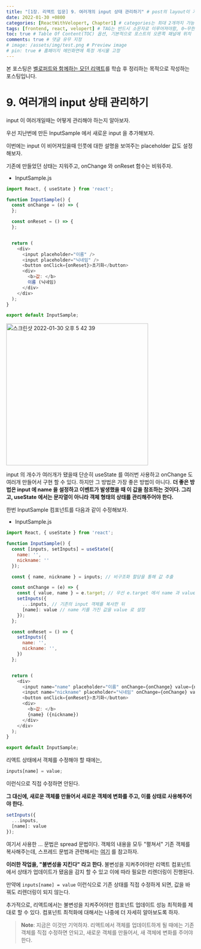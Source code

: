 ```yaml
---
title: "[1장. 리액트 입문] 9. 여러개의 input 상태 관리하기" # post의 layout이 기본적으로 post로 설정되어있어서 Front Matter에 따로 layout변수를 만들어 주지 않아도 됨
date: 2022-01-30 +0800
categories: [ReactWithVelopert, Chapter1] # categories는 최대 2개까지 가능
tags: [frontend, react, velopert] # TAG는 반드시 소문자로 이루어져야함, 0~무한개까지 지정 가능
toc: true # Table Of Content(TOC) 옵션, 기본적으로 포스트의 오른쪽 패널에 위치
comments: true # 댓글 유무 지정
# image: /assets/img/test.png # Preview image
# pin: true # 홈페이지 메인화면에 특정 게시물 고정
---
```


본 포스팅은 [벨로퍼트와 함께하는 모던 리액트](https://react.vlpt.us/)를 학습 후 정리하는 목적으로 작성하는 포스팅입니다.

# 9. 여러개의 input 상태 관리하기
input 이 여러개일때는 어떻게 관리해야 하는지 알아보자.

우선 지난번에 만든 InputSample 에서 새로운 input 을 추가해보자.

이번에는 input 이 비어져있을때 인풋에 대한 설명을 보여주는 placeholder 값도 설정해보자.

기존에 만들었던 상태는 지워주고, onChange 와 onReset 함수는 비워주자.

- InputSample.js

```javascript
import React, { useState } from 'react';

function InputSample() {
  const onChange = (e) => {
  };

  const onReset = () => {
  };


  return (
    <div>
      <input placeholder="이름" />
      <input placeholder="닉네임" />
      <button onClick={onReset}>초기화</button>
      <div>
        <b>값: </b>
        이름 (닉네임)
      </div>
    </div>
  );
}

export default InputSample;
```

<img width="379" alt="스크린샷 2022-01-30 오후 5 42 39" src="https://user-images.githubusercontent.com/44339530/151692821-9458d0ac-8381-4b77-a1ec-cab84be84a71.png">

input 의 개수가 여러개가 됐을때 단순히 useState 를 여러번 사용하고 onChange 도 여러개 만들어서 구현 할 수 있다. 하지만 그 방법은 가장 좋은 방법이 아니다. <b>더 좋은 방법은 input 에 name 을 설정하고 이벤트가 발생했을 때 이 값을 참조하는 것이다. 그리고, useState 에서는 문자열이 아니라 객체 형태의 상태를 관리해주어야 한다.</b>

한번 InputSample 컴포넌트를 다음과 같이 수정해보자.

- InputSample.js

```javascript
import React, { useState } from 'react';

function InputSample() {
  const [inputs, setInputs] = useState({
    name: '',
    nickname: ''
  });

  const { name, nickname } = inputs; // 비구조화 할당을 통해 값 추출

  const onChange = (e) => {
    const { value, name } = e.target; // 우선 e.target 에서 name 과 value 를 추출
    setInputs({
      ...inputs, // 기존의 input 객체를 복사한 뒤
      [name]: value // name 키를 가진 값을 value 로 설정
    });
  };

  const onReset = () => {
    setInputs({
      name: '',
      nickname: '',
    })
  };


  return (
    <div>
      <input name="name" placeholder="이름" onChange={onChange} value={name} />
      <input name="nickname" placeholder="닉네임" onChange={onChange} value={nickname}/>
      <button onClick={onReset}>초기화</button>
      <div>
        <b>값: </b>
        {name} ({nickname})
      </div>
    </div>
  );
}

export default InputSample;
```

리액트 상태에서 객체를 수정해야 할 때에는,

```javascript
inputs[name] = value;
```

이런식으로 직접 수정하면 안된다.

<b>그 대신에, 새로운 객체를 만들어서 새로운 객체에 변화를 주고, 이를 상태로 사용해주어야 한다.</b>

```javascript
setInputs({
  ...inputs,
  [name]: value
});
```

여기서 사용한 ... 문법은 spread 문법이다. 객체의 내용을 모두 "펼쳐서" 기존 객체를 복사해주는데, 스프레드 문법과 관련해서는 [여기](https://learnjs.vlpt.us/useful/07-spread-and-rest.html) 를 참고하자.

<b>이러한 작업을, "불변성을 지킨다" 라고 한다. </b>불변성을 지켜주어야만 리액트 컴포넌트에서 상태가 업데이트가 됐음을 감지 할 수 있고 이에 따라 필요한 리렌더링이 진행된다. 

만약에 `inputs[name] = value` 이런식으로 기존 상태를 직접 수정하게 되면, 값을 바꿔도 리렌더링이 되지 않는다.

추가적으로, 리액트에서는 불변성을 지켜주어야만 컴포넌트 업데이트 성능 최적화를 제대로 할 수 있다. 컴포넌트 최적화에 대해서는 나중에 더 자세히 알아보도록 하자.

> **Note**: 지금은 이것만 기억하자. 리액트에서 객체를 업데이트하게 될 때에는 기존 객체를 직접 수정하면 안되고, 새로운 객체를 만들어서, 새 객체에 변화를 주어야 한다.